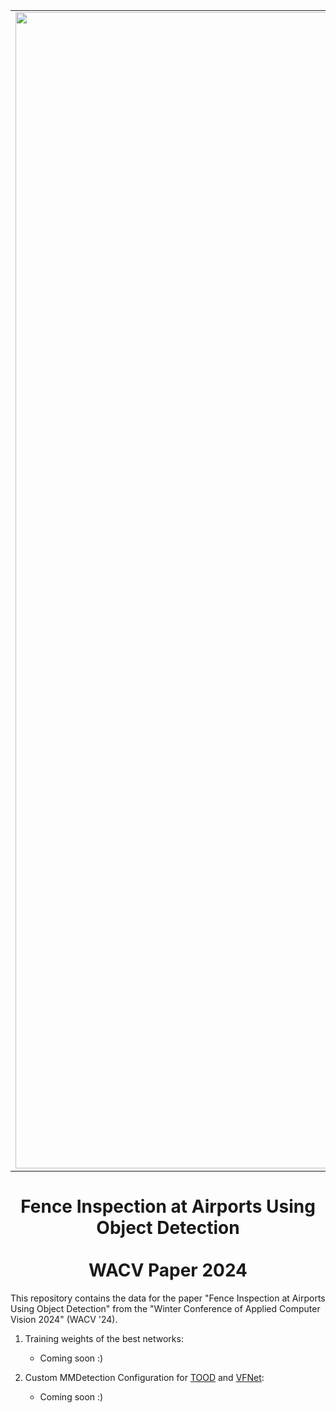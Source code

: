 <div style="text-align: center;">
   <table style="border-style: hidden!important;">
      <tr>
         <td>
            <img src="https://www.iosb.fraunhofer.de/content/dam/iosb/Logo_IOSB.jpg"  width="1850.11"/>
         </td>
         <td>
            <img src="https://upload.wikimedia.org/wikipedia/commons/thumb/3/3a/Logo_KIT.svg/1024px-Logo_KIT.svg.png" width="1024" />
         </td>
      </tr>
   </table>
</div>

# <div align="center"> Fence Inspection at Airports Using Object Detection </div> </br> <div align="center"> WACV Paper 2024 </div>

This repository contains the data for the paper "Fence Inspection at Airports Using Object Detection" from the "Winter Conference of Applied Computer Vision 2024" (WACV '24).

1. Training weights of the best networks:
   - Coming soon :)

2. Custom MMDetection Configuration for <a href="https://openaccess.thecvf.com/content/ICCV2021/papers/Feng_TOOD_Task-Aligned_One-Stage_Object_Detection_ICCV_2021_paper.pdf">TOOD</a>  and <a href="https://arxiv.org/pdf/2008.13367.pdf">VFNet</a>:
   - Coming soon :)
